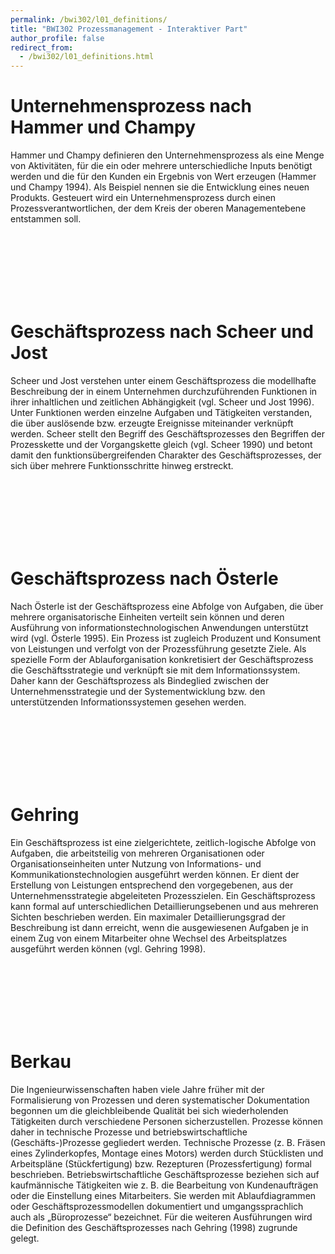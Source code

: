 ```yaml
---
permalink: /bwi302/l01_definitions/
title: "BWI302 Prozessmanagement - Interaktiver Part"
author_profile: false
redirect_from: 
  - /bwi302/l01_definitions.html
---
```


Unternehmensprozess nach Hammer und Champy
======
Hammer und Champy definieren den Unternehmensprozess als eine Menge von Aktivitäten, für die ein oder mehrere unterschiedliche Inputs benötigt werden und die für den Kunden ein Ergebnis von Wert erzeugen (Hammer und Champy 1994). Als Beispiel nennen sie die Entwicklung eines neuen Produkts. Gesteuert wird ein Unternehmensprozess durch einen Prozessverantwortlichen, der dem Kreis der oberen Managementebene entstammen soll.

<br>
<br>
<br>
<br>
<br>
<br>

Geschäftsprozess nach Scheer und Jost
======
Scheer und Jost verstehen unter einem Geschäftsprozess die modellhafte Beschreibung der in einem Unternehmen durchzuführenden Funktionen in ihrer inhaltlichen und zeitlichen Abhängigkeit (vgl. Scheer und Jost 1996). Unter Funktionen werden einzelne Aufgaben und Tätigkeiten verstanden, die über auslösende bzw. erzeugte Ereignisse miteinander verknüpft werden. Scheer stellt den Begriff des Geschäftsprozesses den Begriffen der Prozesskette und der Vorgangskette gleich (vgl. Scheer 1990) und betont damit den funktionsübergreifenden Charakter des Geschäftsprozesses, der sich über mehrere Funktionsschritte hinweg erstreckt.

<br>
<br>
<br>
<br>
<br>
<br>

Geschäftsprozess nach Österle
======
Nach Österle ist der Geschäftsprozess eine Abfolge von Aufgaben, die über mehrere organisatorische Einheiten verteilt sein können und deren Ausführung von informationstechnologischen Anwendungen unterstützt wird (vgl. Österle 1995). Ein Prozess ist zugleich Produzent und Konsument von Leistungen und verfolgt von der Prozessführung gesetzte Ziele. Als spezielle Form der Ablauforganisation konkretisiert der Geschäftsprozess die Geschäftsstrategie und verknüpft sie mit dem Informationssystem. Daher kann der Geschäftsprozess als Bindeglied zwischen der Unternehmensstrategie und der Systementwicklung bzw. den unterstützenden Informationssystemen gesehen werden.

<br>
<br>
<br>
<br>
<br>
<br>

Gehring
======
Ein Geschäftsprozess ist eine zielgerichtete, zeitlich-logische Abfolge von Aufgaben, die arbeitsteilig von mehreren Organisationen oder Organisationseinheiten unter Nutzung von Informations- und Kommunikationstechnologien ausgeführt werden können. Er dient der Erstellung von Leistungen entsprechend den vorgegebenen, aus der Unternehmensstrategie abgeleiteten Prozesszielen. Ein Geschäftsprozess kann formal auf unterschiedlichen Detaillierungsebenen und aus mehreren Sichten beschrieben werden. Ein maximaler Detaillierungsgrad der Beschreibung ist dann erreicht, wenn die ausgewiesenen Aufgaben je in einem Zug von einem Mitarbeiter ohne Wechsel des Arbeitsplatzes ausgeführt werden können (vgl. Gehring 1998).

<br>
<br>
<br>
<br>
<br>
<br>

Berkau
======
Die Ingenieurwissenschaften haben viele Jahre früher mit der Formalisierung von Prozessen und deren systematischer Dokumentation begonnen um die gleichbleibende Qualität bei sich wiederholenden Tätigkeiten durch verschiedene Personen sicherzustellen. Prozesse können daher in technische Prozesse und betriebswirtschaftliche (Geschäfts-)Prozesse gegliedert werden. Technische Prozesse (z. B. Fräsen eines Zylinderkopfes, Montage eines Motors) werden durch Stücklisten und Arbeitspläne (Stückfertigung) bzw. Rezepturen (Prozessfertigung) formal beschrieben. Betriebswirtschaftliche Geschäftsprozesse beziehen sich auf kaufmännische Tätigkeiten wie z. B. die Bearbeitung von Kundenaufträgen oder die Einstellung eines Mitarbeiters. Sie werden mit Ablaufdiagrammen oder Geschäftsprozessmodellen dokumentiert und umgangssprachlich auch als „Büroprozesse“ bezeichnet. Für die weiteren Ausführungen wird die Definition des Geschäftsprozesses nach Gehring (1998) zugrunde gelegt.